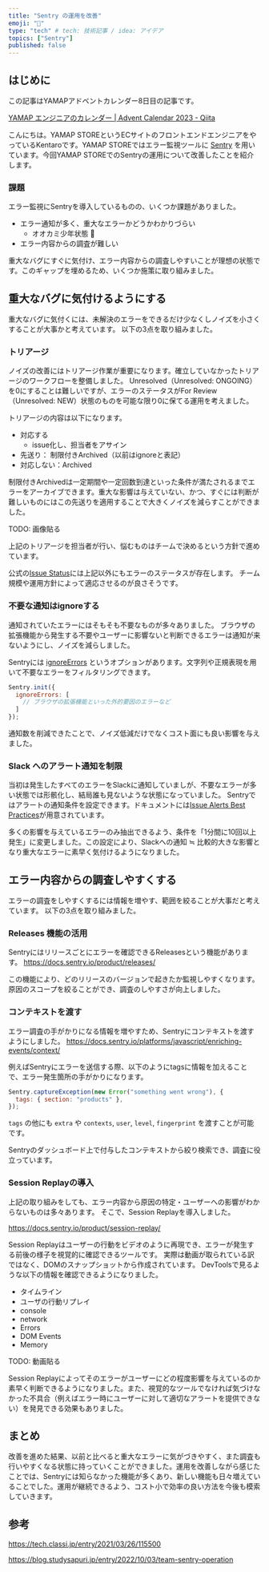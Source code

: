 ```yaml
---
title: "Sentry の運用を改善"
emoji: "🐺"
type: "tech" # tech: 技術記事 / idea: アイデア
topics: ["Sentry"]
published: false
---
```

## はじめに

この記事はYAMAPアドベントカレンダー8日目の記事です。

[YAMAP エンジニアのカレンダー | Advent Calendar 2023 - Qiita](https://qiita.com/advent-calendar/2023/yamap-engineers)

こんにちは。YAMAP STOREというECサイトのフロントエンドエンジニアをやっているKentaroです。YAMAP STOREではエラー監視ツールに [Sentry](https://sentry.io/welcome/) を用いています。今回YAMAP STOREでのSentryの運用について改善したことを紹介します。

### 課題

エラー監視にSentryを導入しているものの、いくつか課題がありました。

- エラー通知が多く、重大なエラーかどうかわかりづらい
  - オオカミ少年状態 🐺
- エラー内容からの調査が難しい

重大なバグにすぐに気付け、エラー内容からの調査しやすいことが理想の状態です。このギャップを埋めるため、いくつか施策に取り組みました。

## 重大なバグに気付けるようにする
重大なバグに気付くには、未解決のエラーをできるだけ少なくしノイズを小さくすることが大事かと考えています。
以下の3点を取り組みました。

### トリアージ
ノイズの改善にはトリアージ作業が重要になります。確立していなかったトリアージのワークフローを整備しました。
Unresolved（Unresolved: ONGOING）を0にすることは難しいですが、エラーのステータスがFor Review（Unresolved: NEW）状態のものを可能な限り0に保てる運用を考えました。

トリアージの内容は以下になります。
- 対応する
  - issue化し、担当者をアサイン
- 先送り： 制限付きArchived（以前はignoreと表記）
- 対応しない：Archived

制限付きArchivedは一定期間や一定回数到達といった条件が満たされるまでエラーをアーカイブできます。重大な影響は与えていない、かつ、すぐには判断が難しいものにはこの先送りを適用することで大きくノイズを減らすことができました。

TODO: 画像貼る

上記のトリアージを担当者が行い、悩むものはチームで決めるという方針で進めています。

公式の[Issue Status](https://docs.sentry.io/product/issues/states-triage/#manually-triaging-issues)には上記以外にもエラーのステータスが存在します。
チーム規模や運用方針によって適応させるのが良さそうです。

### 不要な通知はignoreする
通知されていたエラーにはそもそも不要なものが多々ありました。
ブラウザの拡張機能から発生する不要やユーザーに影響ないと判断できるエラーは通知が来ないようにし、ノイズを減らしました。

Sentryには [ignoreErrors](https://docs.sentry.io/platforms/javascript/configuration/filtering/#decluttering-sentry) というオプションがあります。文字列や正規表現を用いて不要なエラーをフィルタリングできます。

```jsx
Sentry.init({
  ignoreErrors: [
    // ブラウザの拡張機能といった外的要因のエラーなど
  ]
});
```

通知数を削減できたことで、ノイズ低減だけでなくコスト面にも良い影響を与えました。

### Slack へのアラート通知を制限
当初は発生したすべてのエラーをSlackに通知していましが、不要なエラーが多い状態では形骸化し、結局誰も見ないような状態になっていました。
Sentryではアラートの通知条件を設定できます。ドキュメントには[Issue Alerts Best Practices](https://docs.sentry.io/product/alerts/best-practices/)が用意されています。

多くの影響を与えているエラーのみ抽出できるよう、条件を「1分間に10回以上発生」に変更しました。この設定により、Slackへの通知 ≒ 比較的大きな影響となり重大なエラーに素早く気付けるようになりました。

## エラー内容からの調査しやすくする
エラーの調査をしやすくするには情報を増やす、範囲を絞ることが大事だと考えています。
以下の3点を取り組みました。

### Releases 機能の活用

Sentryにはリリースごとにエラーを確認できるReleasesという機能があります。
https://docs.sentry.io/product/releases/

この機能により、どのリリースのバージョンで起きたか監視しやすくなります。原因のスコープを絞ることができ、調査のしやすさが向上しました。

### コンテキストを渡す
エラー調査の手がかりになる情報を増やすため、Sentryにコンテキストを渡すようにしました。
https://docs.sentry.io/platforms/javascript/enriching-events/context/

例えばSentryにエラーを送信する際、以下のようにtagsに情報を加えることで、エラー発生箇所の手がかりになります。

```jsx
Sentry.captureException(new Error("something went wrong"), {
  tags: { section: "products" },
});
```

`tags` の他にも `extra` や `contexts`, `user`, `level`, `fingerprint` を渡すことが可能です。

Sentryのダッシュボード上で付与したコンテキストから絞り検索でき、調査に役立っています。

### Session Replayの導入
上記の取り組みをしても、エラー内容から原因の特定・ユーザーへの影響がわからないものは多々あります。
そこで、Session Replayを導入しました。

https://docs.sentry.io/product/session-replay/

Session Replayはユーザーの行動をビデオのように再現でき、エラーが発生する前後の様子を視覚的に確認できるツールです。
実際は動画が取られている訳ではなく、DOMのスナップショットから作成されています。
DevToolsで見るような以下の情報を確認できるようになりました。

- タイムライン
- ユーザの行動リプレイ
- console
- network
- Errors
- DOM Events
- Memory

TODO: 動画貼る

Session Replayによってそのエラーがユーザーにどの程度影響を与えているのか素早く判断できるようになりました。また、視覚的なツールでなければ気づけなかった不具合（例えばエラー時にユーザーに対して適切なアラートを提供できない）を発見できる効果もありました。

## まとめ
改善を進めた結果、以前と比べると重大なエラーに気がづきやすく、また調査も行いやすくなる状態に持っていくことができました。運用を改善しながら感じたことでは、Sentryには知らなかった機能が多くあり、新しい機能も日々増えていることでした。運用が継続できるよう、コスト小で効率の良い方法を今後も模索していきます。

## 参考
https://tech.classi.jp/entry/2021/03/26/115500

https://blog.studysapuri.jp/entry/2022/10/03/team-sentry-operation
